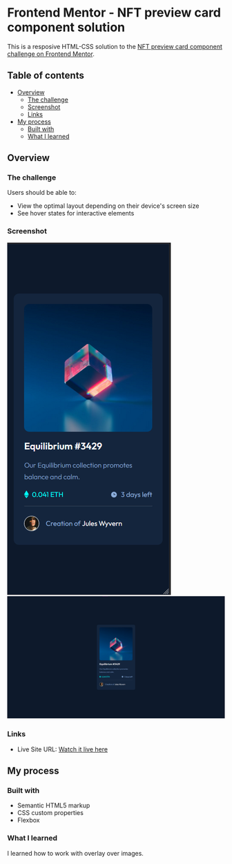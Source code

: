 # Frontend Mentor - NFT preview card component solution

This is a resposive HTML-CSS solution to the [NFT preview card component challenge on Frontend Mentor](https://www.frontendmentor.io/challenges/nft-preview-card-component-SbdUL_w0U).

## Table of contents

- [Overview](#overview)
  - [The challenge](#the-challenge)
  - [Screenshot](#screenshot)
  - [Links](#links)
- [My process](#my-process)
  - [Built with](#built-with)
  - [What I learned](#what-i-learned)


## Overview

### The challenge

Users should be able to:

- View the optimal layout depending on their device's screen size
- See hover states for interactive elements

### Screenshot

![](./images/mobile.png)
![](./images/desktop.png)

### Links

- Live Site URL: [Watch it live here](https://nft-preview-card-component-wheat.vercel.app/)

## My process

### Built with

- Semantic HTML5 markup
- CSS custom properties
- Flexbox


### What I learned

I learned how to work with overlay over images. 


